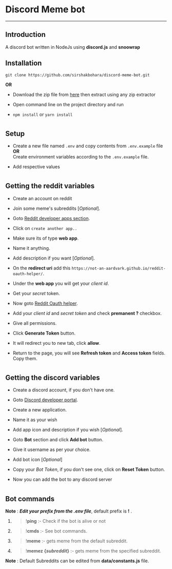 # Discord Meme bot

---

## Introduction

A discord bot written in NodeJs using **discord.js** and **snoowrap** 


## Installation

`git clone https://github.com/sirshakbohara/discord-meme-bot.git`

**OR**

* Download the zip file from [here](https://github.com/sirshakbohara/discord-meme-bot/archive/refs/heads/master.zip) then extract using any zip extractor

* Open command line on the project directory and run 

* `npm install` or `yarn install`

#

## Setup

* Create a new file named `.env` and copy contents from `.env.example` file <br> **OR**  <br> Create environment variables according to the `.env.example` file.

* Add respective values

#


## Getting the reddit variables

*  Create an account on reddit 

* Join some meme's subreddits [*Optional*].

*  Goto [Reddit developer apps section](https://www.reddit.com/prefs/apps).

*  Click on `create another app..`
*  Make sure its of type **web app**.

*  Name it anything.

*  Add description if you want [*Optional*].

*  On the **redirect uri** add this `https://not-an-aardvark.github.io/reddit-oauth-helper/`.

*  Under the **web app** you will get your *client id*.

*  Get your *secret* token.

*  Now goto [Reddit Oauth helper](https://not-an-aardvark.github.io/reddit-oauth-helper/).

*  Add your *client id* and *secret token* and check **premanent ?** checkbox.

*  Give all permissions.

*  Click **Generate Token** button.

*  It will redirect you to new tab, click **allow**.

*  Return to the page, you will see **Refresh token** and **Access token** fields. Copy them.

#


## Getting the discord variables

* Create a discord account, if you don't have one.

* Goto [Discord developer portal](https://discord.com/developers/applications).

* Create a new application.

* Name it as your wish

* Add app icon and description if you wish [*Optional*].

* Goto **Bot** section and click **Add bot** button.

* Give it username as per your choice.

* Add bot icon [*Optional*]

* Copy your _Bot Token_, if you don't see one, click on **Reset Token** button.

* Now you can add the bot to any discord server

#

## Bot commands

**Note** : ***Edit your prefix from the .env file***, default prefix is **!** .

1. > !**ping** :- Check if the bot is alive or not

2. > !**cmds** :- See bot commands.

3. > !**meme** :- gets meme from the default subreddit.

4. > !**memez {_subreddit_}** :- gets meme from the specified subreddit.


**Note** : Default Subreddits can be edited from **data/constants.js** file.

